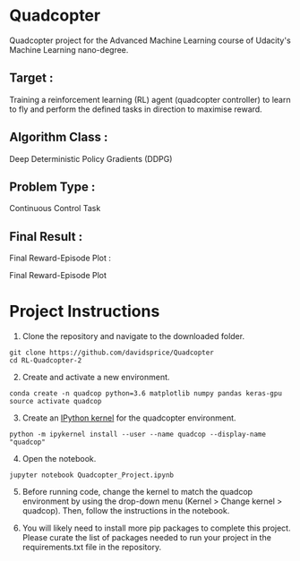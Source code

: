 # Quadcopter
Quadcopter project for the Advanced Machine Learning course of Udacity's Machine Learning nano-degree.

## Target :
Training a reinforcement learning (RL) agent (quadcopter controller) to learn to fly and perform the defined tasks in direction to maximise reward.

## Algorithm Class :
Deep Deterministic Policy Gradients (DDPG)

## Problem Type :
Continuous Control Task

## Final Result :
Final Reward-Episode Plot :

Final Reward-Episode Plot

# Project Instructions
1. Clone the repository and navigate to the downloaded folder.

~~~~
git clone https://github.com/davidsprice/Quadcopter
cd RL-Quadcopter-2
~~~~

2. Create and activate a new environment.

~~~~
conda create -n quadcop python=3.6 matplotlib numpy pandas keras-gpu
source activate quadcop
~~~~

3. Create an [IPython kernel](https://ipython.readthedocs.io/en/stable/install/kernel_install.html) for the quadcopter environment.

~~~~
python -m ipykernel install --user --name quadcop --display-name "quadcop"
~~~~

4. Open the notebook.

~~~~
jupyter notebook Quadcopter_Project.ipynb
~~~~

5. Before running code, change the kernel to match the quadcop environment by using the drop-down menu (Kernel > Change kernel > quadcop). Then, follow the instructions in the notebook.

6. You will likely need to install more pip packages to complete this project. Please curate the list of packages needed to run your project in the requirements.txt file in the repository.
